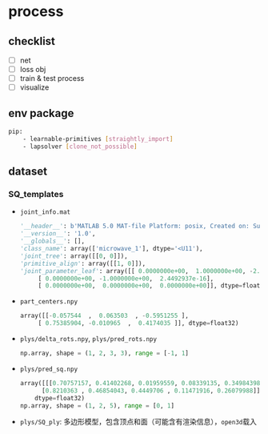 # process

## checklist

- [ ] net
- [ ] loss obj
- [ ] train & test process
- [ ] visualize

## env package

```bash
pip:
    - learnable-primitives [straightly_import]
    - lapsolver [clone_not_possible]
```

## dataset
### SQ_templates
- `joint_info.mat`
  ```python
  '__header__': b'MATLAB 5.0 MAT-file Platform: posix, Created on: Sun Jul 30 22:50:25 2023', 
  '__version__': '1.0', 
  '__globals__': [], 
  'class_name': array(['microwave_1'], dtype='<U11'), 
  'joint_tree': array([[0, 0]]), 
  'primitive_align': array([[1, 0]]), 
  'joint_parameter_leaf': array([[ 0.0000000e+00,  1.0000000e+00, -2.4492937e-16],
       [ 0.0000000e+00, -1.0000000e+00,  2.4492937e-16],
       [ 0.0000000e+00,  0.0000000e+00,  0.0000000e+00]], dtype=float32)
  ```
- `part_centers.npy`
  ```python
  array([[-0.057544  ,  0.063503  , -0.5951255 ],
       [ 0.75385904, -0.010965  ,  0.4174035 ]], dtype=float32)
  ```
- `plys/delta_rots.npy`, `plys/pred_rots.npy`
  ```python
  np.array, shape = (1, 2, 3, 3), range = [-1, 1]
  ```
- `plys/pred_sq.npy`
  ```python
  array([[[0.70757157, 0.41402268, 0.01959559, 0.08339135, 0.34984398],
        [0.8210363 , 0.46854043, 0.4449706 , 0.11471916, 0.26079988]]],
      dtype=float32)
  np.array, shape = (1, 2, 5), range = [0, 1]
  ```
- `plys/SQ_ply`: 多边形模型，包含顶点和面（可能含有渲染信息），`open3d`载入
